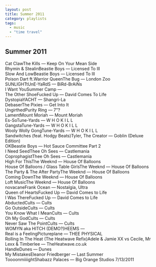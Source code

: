 ```yaml
---
layout: post
title: Summer 2011
category: playlists
tags: 
  - music
  - "time travel"
---
```

<div class="playlist"><h2>Summer 2011</h2> <div class="playlist-track"><span class="track-name">Cat Claw</span><span class="track-artist">The Kills</span><span class="track-album"> — Keep On Your Mean Side</span></div><div class="playlist-track"><span class="track-name">Rhymin &amp; Stealin</span><span class="track-artist">Beastie Boys</span><span class="track-album"> — Licensed To Ill</span></div><div class="playlist-track"><span class="track-name">Slow And Low</span><span class="track-artist">Beastie Boys</span><span class="track-album"> — Licensed To Ill</span></div><div class="playlist-track"><span class="track-name">Poison Dart ft.Warrior Queen</span><span class="track-artist">The Bug</span><span class="track-album"> — London Zoo</span></div><div class="playlist-track"><span class="track-name">SUNLIGHT</span><span class="track-artist">tUnE-YaRdS</span><span class="track-album"> — BiRd-BrAiNs</span></div><div class="playlist-track"><span class="track-name">I Want You</span><span class="track-artist">Summer Camp</span><span class="track-album"> — </span></div><div class="playlist-track"><span class="track-name">The Other Shoe</span><span class="track-artist">Fucked Up</span><span class="track-album"> — David Comes To Life</span></div><div class="playlist-track"><span class="track-name">Dystopia</span><span class="track-artist">YACHT</span><span class="track-album"> — Shangri-La</span></div><div class="playlist-track"><span class="track-name">Debaser</span><span class="track-artist">The Pixies</span><span class="track-album"> — Get Into It</span></div><div class="playlist-track"><span class="track-name">Ungirthed</span><span class="track-artist">Purity Ring</span><span class="track-album"> — 7"?</span></div><div class="playlist-track"><span class="track-name">Lament</span><span class="track-artist">Mount Moriah</span><span class="track-album"> — Mount Moriah</span></div><div class="playlist-track"><span class="track-name">Es-So</span><span class="track-artist">Tune-Yards</span><span class="track-album"> — W H O K I L L</span></div><div class="playlist-track"><span class="track-name">Gangsta</span><span class="track-artist">Tune-Yards</span><span class="track-album"> — W H O K I L L</span></div><div class="playlist-track"><span class="track-name">Wooly Wolly Gong</span><span class="track-artist">Tune-Yards</span><span class="track-album"> — W H O K I L L</span></div><div class="playlist-track"><span class="track-name">Sandwitches (feat. Hodgy Beats)</span><span class="track-artist">Tyler, The Creator</span><span class="track-album"> — Goblin (Deluxe Edition)</span></div><div class="playlist-track"><span class="track-name">OK</span><span class="track-artist">Beastie Boys</span><span class="track-album"> — Hot Sauce Committee Part 2</span></div><div class="playlist-track"><span class="track-name">I Need Seed</span><span class="track-artist">Thee Oh Sees</span><span class="track-album"> — Castlemania</span></div><div class="playlist-track"><span class="track-name">Coprophagist</span><span class="track-artist">Thee Oh Sees</span><span class="track-album"> — Castlemania</span></div><div class="playlist-track"><span class="track-name">High For This</span><span class="track-artist">The Weeknd</span><span class="track-album"> — House Of Balloons</span></div><div class="playlist-track"><span class="track-name">House Of Balloons / Glass Table Girls</span><span class="track-artist">The Weeknd</span><span class="track-album"> — House Of Balloons</span></div><div class="playlist-track"><span class="track-name">The Party &amp; The After Party</span><span class="track-artist">The Weeknd</span><span class="track-album"> — House Of Balloons</span></div><div class="playlist-track"><span class="track-name">Coming Down</span><span class="track-artist">The Weeknd</span><span class="track-album"> — House Of Balloons</span></div><div class="playlist-track"><span class="track-name">Loft Music</span><span class="track-artist">The Weeknd</span><span class="track-album"> — House Of Balloons</span></div><div class="playlist-track"><span class="track-name">novacane</span><span class="track-artist">Frank Ocean</span><span class="track-album"> — Nostalgia, Ultra</span></div><div class="playlist-track"><span class="track-name">Queen of Hearts</span><span class="track-artist">Fucked Up</span><span class="track-album"> — David Comes to Life</span></div><div class="playlist-track"><span class="track-name">I Was There</span><span class="track-artist">Fucked Up</span><span class="track-album"> — David Comes to Life</span></div><div class="playlist-track"><span class="track-name">Abducted</span><span class="track-artist">Cults</span><span class="track-album"> — Cults</span></div><div class="playlist-track"><span class="track-name">Go Outside</span><span class="track-artist">Cults</span><span class="track-album"> — Cults</span></div><div class="playlist-track"><span class="track-name">You Know What I Mean</span><span class="track-artist">Cults</span><span class="track-album"> — Cults</span></div><div class="playlist-track"><span class="track-name">Oh My God</span><span class="track-artist">Cults</span><span class="track-album"> — Cults</span></div><div class="playlist-track"><span class="track-name">Never Saw The Point</span><span class="track-artist">Cults</span><span class="track-album"> — Cults</span></div><div class="playlist-track"><span class="track-name">WOMYN aka HITCH (DEMO?)</span><span class="track-artist">HEEMS</span><span class="track-album"> — </span></div><div class="playlist-track"><span class="track-name">Real is a Feeling</span><span class="track-artist">Pictureplane</span><span class="track-album"> — THEE PHYSICAL</span></div><div class="playlist-track"><span class="track-name">Rolling In The Heat (The Heatwave Refix)</span><span class="track-artist">Adele &amp; Jamie XX vs Cecile, Mr Lexx &amp; Timberlee</span><span class="track-album"> — TheHeatwave.co.uk</span></div><div class="playlist-track"><span class="track-name">Handle</span><span class="track-artist">Dunes</span><span class="track-album"> — Dunes</span></div><div class="playlist-track"><span class="track-name">My Mistakes</span><span class="track-artist">Eleanor Friedberger</span><span class="track-album"> — Last Summer</span></div><div class="playlist-track"><span class="track-name">Toooonmiiiight</span><span class="track-artist">Shabazz Palaces</span><span class="track-album"> — Big Orange Studios  7/13/2011</span></div></div>